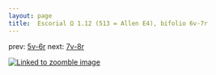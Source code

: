 ```yaml
---
layout: page
title:  Escorial Ω 1.12 (513 = Allen E4), bifolio 6v-7r
---
```


prev: [5v-6r](../5v-6r/) next: [7v-8r](../7v-8r/)



[![Linked to zoomble image](http://www.homermultitext.org/iipsrv?IIIF=/project/homer/pyramidal/deepzoom/hmt/e3bifolio/v1/E3_6v_7r.tif/full/2000,/0/default.jpg)](http://www.homermultitext.org/ict2/?urn=urn:cite2:hmt:e3bifolio.v1:E3_6v_7r)


